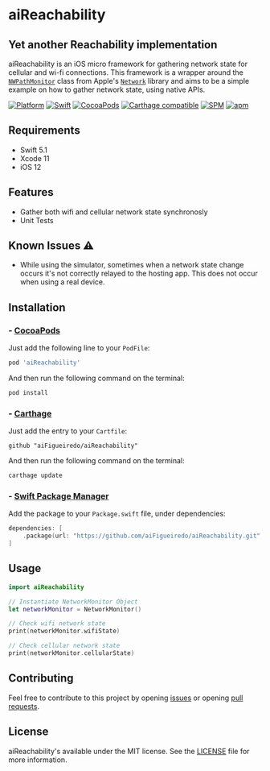 # aiReachability
## Yet another Reachability implementation

aiReachability is an iOS micro framework for gathering network state for cellular and wi-fi connections.
This framework is a wrapper around the [`NWPathMonitor`](https://developer.apple.com/documentation/network/nwpathmonitor) class from Apple's [`Network`](https://developer.apple.com/documentation/network) library and aims to be a simple example on how to gather network state, using native APIs.


[![Platform](https://img.shields.io/cocoapods/p/aiReachability.svg?style=flat)](http://cocoapods.org/pods/aiReachability)
[![Swift](https://img.shields.io/badge/swift-5.1-orange.svg)](https://cocoapods.org/pods/aiReachability)
[![CocoaPods](https://img.shields.io/cocoapods/v/aiReachability.svg)](https://cocoapods.org/pods/aiReachability)
[![Carthage compatible](https://img.shields.io/badge/Carthage-compatible-4BC51D.svg?style=flat)](https://github.com/Carthage/Carthage)
[![SPM](https://img.shields.io/badge/swift%20package%20manager-compatible-green.svg)](https://github.com/aiFigueiredo/aiReachability/)
[![apm](https://img.shields.io/apm/l/vim-mode.svg)](https://github.com/aiFigueiredo/aiReachability/blob/master/LICENSE)


## Requirements

* Swift 5.1
* Xcode 11
* iOS 12


## Features
* Gather both wifi and cellular network state synchronosly
* Unit Tests


## Known Issues ⚠️
* While using the simulator, sometimes when a network state change occurs it's not correctly relayed to the hosting app. This does not occur when using a real device.


## Installation

### - [CocoaPods](https://cocoapods.org)

Just add the following line to your `PodFile`:

```ruby
pod 'aiReachability'
```
And then run the following command on the terminal:

```bash
pod install
```

### - [Carthage](https://github.com/Carthage/Carthage)

Just add the entry to your `Cartfile`:

```
github "aiFigueiredo/aiReachability"
```

And then run the following command on the terminal:

```bash
carthage update
```

### - [Swift Package Manager](https://swift.org/package-manager/)

Add the package to your `Package.swift` file, under dependencies:

```swift
dependencies: [
    .package(url: "https://github.com/aiFigueiredo/aiReachability.git", from: "1.0.0")
]
```


## Usage

```swift
import aiReachability

// Instantiate NetworkMonitor Object
let networkMonitor = NetworkMonitor()

// Check wifi network state
print(networkMonitor.wifiState)

// Check cellular network state
print(networkMonitor.cellularState)
```


## Contributing

Feel free to contribute to this project by opening [issues](https://github.com/aiFigueiredo/aiReachability/issues?q=is%3Aissue+is%3Aopen+sort%3Aupdated-desc) or opening [pull requests](https://github.com/aiFigueiredo/aiReachability/pulls?q=is%3Apr+is%3Aopen+sort%3Aupdated-desc).


## License

aiReachability's available under the MIT license. See the [LICENSE](https://github.com/aiFigueiredo/aiReachability/blob/master/LICENSE) file for more information.
